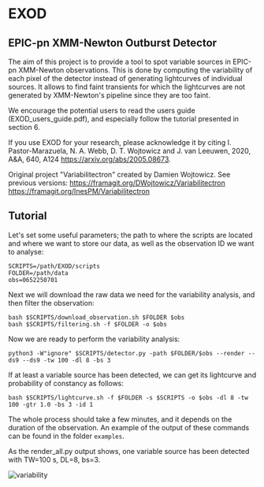 # EXOD
## EPIC-pn XMM-Newton Outburst Detector

The aim of this project is to provide a tool to spot variable sources in EPIC-pn XMM-Newton observations.
This is done by computing the variability of each pixel of the detector instead of generating lightcurves of individual sources. It allows to find faint transients for which the lightcurves are not generated by XMM-Newton's pipeline since they are too faint.

We encourage the potential users to read the users guide (EXOD_users_guide.pdf), and especially follow the tutorial presented in section 6.

If you use EXOD for your research, please acknowledge it by citing I. Pastor-Marazuela, N. A. Webb, D. T. Wojtowicz and J. van Leeuwen, 2020, A&A, 640, A124 https://arxiv.org/abs/2005.08673.

Original project "Variabilitectron" created by Damien Wojtowicz. See previous versions:
https://framagit.org/DWojtowicz/Variabilitectron
https://framagit.org/InesPM/Variabilitectron

## Tutorial

Let's set some useful parameters; the path to where the scripts are located and where we want to store our data, as well as the observation ID we want to analyse:
```
SCRIPTS=/path/EXOD/scripts
FOLDER=/path/data
obs=0652250701
```
Next we will download the raw data we need for the variability analysis, and then filter the observation:
```
bash $SCRIPTS/download_observation.sh $FOLDER $obs
bash $SCRIPTS/filtering.sh -f $FOLDER -o $obs
```
Now we are ready to perform the variability analysis:
```
python3 -W"ignore" $SCRIPTS/detector.py -path $FOLDER/$obs --render --ds9 --ds9 -tw 100 -dl 8 -bs 3
```
If at least a variable source has been detected, we can get its lightcurve and probability of constancy as follows:
```
bash $SCRIPTS/lightcurve.sh -f $FOLDER -s $SCRIPTS -o $obs -dl 8 -tw 100 -gtr 1.0 -bs 3 -id 1
```

The whole process should take a few minutes, and it depends on the duration of the observation.
An example of the output of these commands can be found in the folder `examples`.

As the render_all.py output shows, one variable source has been detected with TW=100 s, DL=8, bs=3.



![variability](../master/example/variability_whole.png)
